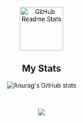 <p align="center">
  <img width="100px" src="https://res.cloudinary.com/anuraghazra/image/upload/v1594908242/logo_ccswme.svg" align="center" alt="GitHub Readme Stats" />
  <h2 align="center">My Stats</h2>
</p>

<div align="center">


![Anurag's GitHub stats](https://github-readme-stats.vercel.app/api?username=anuraghazra&theme=dark&show_icons=true)

<br>

![](https://github-readme-stats.vercel.app/api/top-langs/?username=JeongJaeSoon&layout=compact&count_private=true&langs_count=10)

</div>
